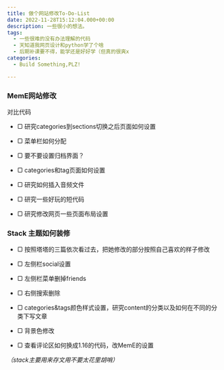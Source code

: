 ```yaml
---
title: 做个网站修改To-Do-List
date: 2022-11-28T15:12:04.000+00:00
description: 一些很小的想法。
tags:
  - 一些很难的没有办法理解的代码
  - 天知道我网页设计和python学了个啥
  - 后期补课要不得，能学还是好好学（但真的很爽x
categories:
  - Build Something,PLZ! 

---
```

### MemE网站修改

对比代码

* ▢ 研究categories到sections切换之后页面如何设置


* ▢ 菜单栏如何分配


* ▢ 要不要设置归档界面？


* ▢ categories和tag页面如何设置


* ▢ 研究如何插入音频文件


* ▢ 研究一些好玩的短代码


* ▢ 研究修改网页一些页面布局设置

### Stack 主题如何装修

* ▢ 按照塔塔的三篇依次看过去，把她修改的部分按照自己喜欢的样子修改


* ▢ 左侧栏social设置


* ▢ 左侧栏菜单删掉friends


* ▢ 右侧搜索删除


* ▢ categories&tags颜色样式设置，研究content的分类以及如何在不同的分类下写文章


* ▢ 背景色修改


* ▢ 查看评论区如何换成1.16的代码，改MemE的设置

_（stack主要用来存文用不要太花里胡哨）_